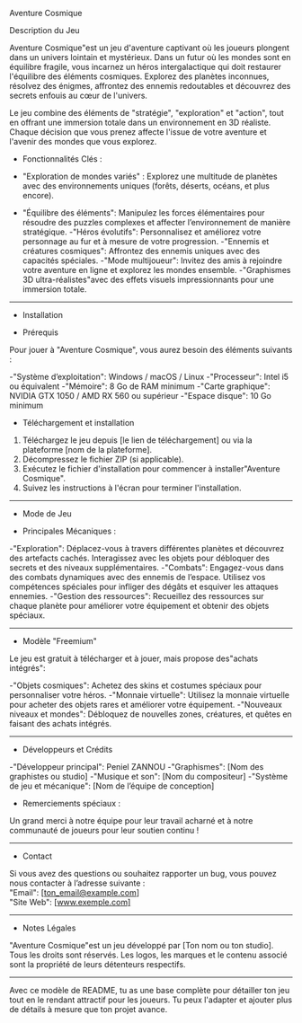 Aventure Cosmique

Description du Jeu

Aventure Cosmique"est un jeu d'aventure captivant où les joueurs plongent dans un univers lointain et mystérieux. Dans un futur où les mondes sont en équilibre fragile, vous incarnez un héros intergalactique qui doit restaurer l'équilibre des éléments cosmiques. Explorez des planètes inconnues, résolvez des énigmes, affrontez des ennemis redoutables et découvrez des secrets enfouis au cœur de l'univers.

Le jeu combine des éléments de "stratégie", "exploration" et "action", tout en offrant une immersion totale dans un environnement en 3D réaliste. Chaque décision que vous prenez affecte l'issue de votre aventure et l'avenir des mondes que vous explorez.

- Fonctionnalités Clés :

- "Exploration de mondes variés" : Explorez une multitude de planètes avec des environnements uniques (forêts, déserts, océans, et plus encore).
- "Équilibre des éléments": Manipulez les forces élémentaires pour résoudre des puzzles complexes et affecter l’environnement de manière stratégique.
-"Héros évolutifs": Personnalisez et améliorez votre personnage au fur et à mesure de votre progression.
-"Ennemis et créatures cosmiques": Affrontez des ennemis uniques avec des capacités spéciales.
-"Mode multijoueur": Invitez des amis à rejoindre votre aventure en ligne et explorez les mondes ensemble.
-"Graphismes 3D ultra-réalistes"avec des effets visuels impressionnants pour une immersion totale.

---

- Installation

- Prérequis

Pour jouer à "Aventure Cosmique", vous aurez besoin des éléments suivants :

-"Système d’exploitation": Windows / macOS / Linux
-"Processeur": Intel i5 ou équivalent
-"Mémoire": 8 Go de RAM minimum
-"Carte graphique": NVIDIA GTX 1050 / AMD RX 560 ou supérieur
-"Espace disque": 10 Go minimum

- Téléchargement et installation

1. Téléchargez le jeu depuis [le lien de téléchargement] ou via la plateforme [nom de la plateforme].
2. Décompressez le fichier ZIP (si applicable).
3. Exécutez le fichier d'installation pour commencer à installer"Aventure Cosmique".
4. Suivez les instructions à l'écran pour terminer l'installation.

---

- Mode de Jeu

- Principales Mécaniques :

-"Exploration": Déplacez-vous à travers différentes planètes et découvrez des artefacts cachés. Interagissez avec les objets pour débloquer des secrets et des niveaux supplémentaires.
-"Combats": Engagez-vous dans des combats dynamiques avec des ennemis de l’espace. Utilisez vos compétences spéciales pour infliger des dégâts et esquiver les attaques ennemies.
-"Gestion des ressources": Recueillez des ressources sur chaque planète pour améliorer votre équipement et obtenir des objets spéciaux.

---

- Modèle "Freemium"

Le jeu est gratuit à télécharger et à jouer, mais propose des"achats intégrés":

-"Objets cosmiques": Achetez des skins et costumes spéciaux pour personnaliser votre héros.
-"Monnaie virtuelle": Utilisez la monnaie virtuelle pour acheter des objets rares et améliorer votre équipement.
-"Nouveaux niveaux et mondes": Débloquez de nouvelles zones, créatures, et quêtes en faisant des achats intégrés.

---

- Développeurs et Crédits

-"Développeur principal": Peniel ZANNOU
-"Graphismes": [Nom des graphistes ou studio]
-"Musique et son": [Nom du compositeur]
-"Système de jeu et mécanique": [Nom de l’équipe de conception]

- Remerciements spéciaux :

Un grand merci à notre équipe pour leur travail acharné et à notre communauté de joueurs pour leur soutien continu !

---

- Contact

Si vous avez des questions ou souhaitez rapporter un bug, vous pouvez nous contacter à l’adresse suivante :  
"Email": [ton_email@example.com]  
"Site Web": [www.exemple.com]

---

- Notes Légales

"Aventure Cosmique"est un jeu développé par [Ton nom ou ton studio]. Tous les droits sont réservés. Les logos, les marques et le contenu associé sont la propriété de leurs détenteurs respectifs.

---

Avec ce modèle de README, tu as une base complète pour détailler ton jeu tout en le rendant attractif pour les joueurs. Tu peux l'adapter et ajouter plus de détails à mesure que ton projet avance.
